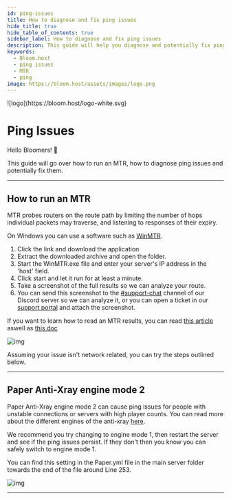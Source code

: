 ```yaml
---
id: ping-issues
title: How to diagnose and fix ping issues
hide_title: true
hide_table_of_contents: true
sidebar_label: How to diagnose and fix ping issues
description: This guide will help you diagnose and potentially fix ping issues.
keywords:
  - Bloom.host
  - ping issues
  - MTR
  - ping
image: https://bloom.host/assets/images/logo.png
---
```


<div class="text--center">
![logo](https://bloom.host/logo-white.svg)
<h1>Ping Issues</h1>
</div>

Hello Bloomers! 👋

This guide will go over how to run an MTR, how to diagnose ping issues and potentially fix them.

---

## How to run an MTR

MTR probes routers on the route path by limiting the number of hops individual packets may traverse, and listening to responses of their expiry.

On Windows you can use a software such as [WinMTR](https://sourceforge.net/projects/winmtr/).
1. Click the link and download the application
2. Extract the downloaded archive and open the folder.
3. Start the WinMTR.exe file and enter your server's IP address in the 'host' field.
4. Click start and let it run for at least a minute.
5. Take a screenshot of the full results so we can analyze your route.
6. You can send this screenshot to the [#support-chat](https://discord.gg/F8t6EyafMz) channel of our Discord server so we can analyze it, or you can open a ticket in our [support portal](https://billing.bloom.host/submitticket.php) and attach the screenshot.

If you want to learn how to read an MTR results, you can read [this article](https://www.exavault.com/blog/reading-mtr-output) aswell as [this doc](https://www.cloudflare.com/learning/network-layer/what-is-mtr/)

![img](/imgs/extras/ping-issues/1.png)

Assuming your issue isn't network related, you can try the steps outlined below.

---

## Paper Anti-Xray engine mode 2

Paper Anti-Xray engine mode 2 can cause ping issues for people with unstable connections or servers with high player counts. You can read more about the different engines of the anti-xray [here](https://gist.github.com/stonar96/ba18568bd91e5afd590e8038d14e245e).

We recommend you try changing to engine mode 1, then restart the server and see if the ping issues persist. If they don't then you know you can safely switch to engine mode 1.

You can find this setting in the Paper.yml file in the main server folder towards the end of the file around Line 253.

![img](/imgs/extras/ping-issues/2.png)

---
